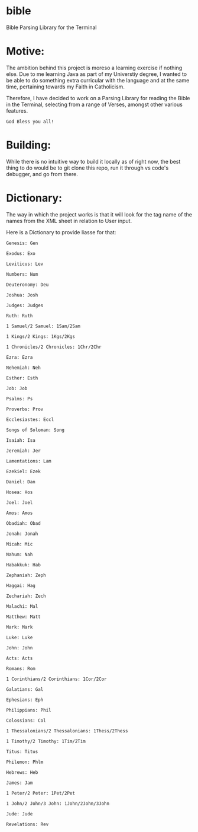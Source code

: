 # bible
Bible Parsing Library for the Terminal

# Motive:

The ambition behind this project is moreso a learning exercise if nothing else.
Due to me learning Java as part of my Universtiy degree, I wanted to be able to do something extra curricular with the language and at the same time, pertaining towards my Faith in Catholicism.

Therefore, I have decided to work on a Parsing Library for reading the Bible in the Terminal, selecting from a range of Verses, amongst other various features.

```God Bless you all!```

# Building:

While there is no intuitive way to build it locally as of right now, the best thing to do would be to git clone this repo, run it through vs code's debugger, and go from there.

# Dictionary:

The way in which the project works is that it will look for the tag name of the names from the XML sheet in relation to User input.

Here is a Dictionary to provide liasse for that:

``Genesis: Gen``

``Exodus: Exo``

``Leviticus: Lev``

``Numbers: Num``

``Deuteronomy: Deu``

``Joshua: Josh``

``Judges: Judges``

``Ruth: Ruth``

``1 Samuel/2 Samuel: 1Sam/2Sam``

``1 Kings/2 Kings: 1Kgs/2Kgs``

``1 Chronicles/2 Chronicles: 1Chr/2Chr``

``Ezra: Ezra``

``Nehemiah: Neh``

``Esther: Esth``

``Job: Job``

``Psalms: Ps``

``Proverbs: Prov``

``Ecclesiastes: Eccl``

``Songs of Soloman: Song``

``Isaiah: Isa``

``Jeremiah: Jer``

``Lamentations: Lam``

``Ezekiel: Ezek``

``Daniel: Dan``

``Hosea: Hos``

``Joel: Joel``

``Amos: Amos``

``Obadiah: Obad``

``Jonah: Jonah``

``Micah: Mic``

``Nahum: Nah``

``Habakkuk: Hab``

``Zephaniah: Zeph``

``Haggai: Hag``

``Zechariah: Zech``

``Malachi: Mal``

``Matthew: Matt``

``Mark: Mark``

``Luke: Luke``

``John: John``

``Acts: Acts``

``Romans: Rom``

``1 Corinthians/2 Corinthians: 1Cor/2Cor``

``Galatians: Gal``

``Ephesians: Eph``

``Philippians: Phil``

``Colossians: Col``

``1 Thessalonians/2 Thessalonians: 1Thess/2Thess``

``1 Timothy/2 Timothy: 1Tim/2Tim``

``Titus: Titus``

``Philemon: Phlm``

``Hebrews: Heb``

``James: Jam``

``1 Peter/2 Peter: 1Pet/2Pet``

``1 John/2 John/3 John: 1John/2John/3John``

``Jude: Jude``

``Revelations: Rev``
